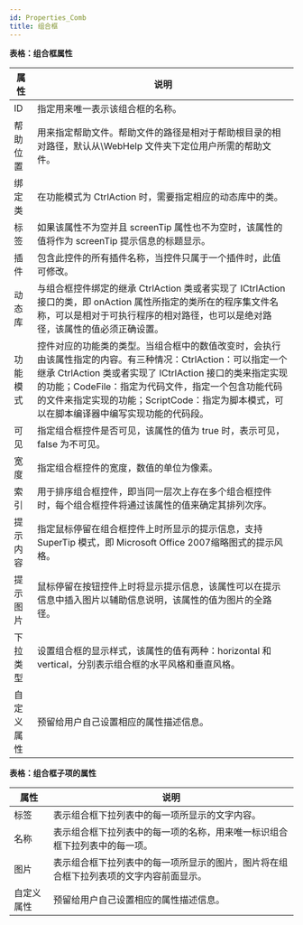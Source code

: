 ```yaml
---
id: Properties_Comb
title: 组合框
---
```

**表格：组合框属性**

属性 | 说明  
---|---  
ID | 指定用来唯一表示该组合框的名称。  
帮助位置 | 用来指定帮助文件。帮助文件的路径是相对于帮助根目录的相对路径，默认从\WebHelp 文件夹下定位用户所需的帮助文件。  
绑定类 | 在功能模式为 CtrlAction 时，需要指定相应的动态库中的类。  
标签 | 如果该属性不为空并且 screenTip 属性也不为空时，该属性的值将作为 screenTip 提示信息的标题显示。  
插件 | 包含此控件的所有插件名称，当控件只属于一个插件时，此值可修改。  
动态库 | 与组合框控件绑定的继承 CtrlAction 类或者实现了 ICtrlAction 接口的类，即 onAction 属性所指定的类所在的程序集文件名称，可以是相对于可执行程序的相对路径，也可以是绝对路径，该属性的值必须正确设置。  
功能模式 | 控件对应的功能类的类型。当组合框中的数值改变时，会执行由该属性指定的内容。有三种情况：CtrlAction：可以指定一个继承 CtrlAction 类或者实现了 ICtrlAction 接口的类来指定实现的功能；CodeFile：指定为代码文件，指定一个包含功能代码的文件来指定实现的功能；ScriptCode：指定为脚本模式，可以在脚本编译器中编写实现功能的代码段。  
可见 | 指定组合框控件是否可见，该属性的值为 true 时，表示可见，false 为不可见。  
宽度 | 指定组合框控件的宽度，数值的单位为像素。  
索引 | 用于排序组合框控件，即当同一层次上存在多个组合框控件时，每个组合框控件将通过该属性的值来确定其排列次序。  
提示内容 | 指定鼠标停留在组合框控件上时所显示的提示信息，支持 SuperTip 模式，即 Microsoft Office 2007缩略图式的提示风格。  
提示图片 | 鼠标停留在按钮控件上时将显示提示信息，该属性可以在提示信息中插入图片以辅助信息说明，该属性的值为图片的全路径。  
下拉类型 | 设置组合框的显示样式，该属性的值有两种：horizontal 和 vertical，分别表示组合框的水平风格和垂直风格。  
自定义属性 | 预留给用户自己设置相应的属性描述信息。  
  
**表格：组合框子项的属性**

属性 | 说明  
---|---  
标签 | 表示组合框下拉列表中的每一项所显示的文字内容。  
名称 | 表示组合框下拉列表中的每一项的名称，用来唯一标识组合框下拉列表中的每一项。  
图片 | 表示组合框下拉列表中的每一项所显示的图片，图片将在组合框下拉列表项的文字内容前面显示。  
自定义属性 | 预留给用户自己设置相应的属性描述信息。  
